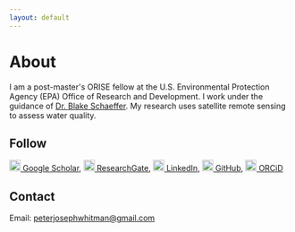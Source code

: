 ```yaml
---
layout: default
---
```


# About

I am a post-master's ORISE fellow at the U.S. Environmental Protection Agency (EPA) Office of Research and Development. I work under the guidance of [Dr. Blake Schaeffer](https://www.epa.gov/sciencematters/meet-epa-scientist-blake-schaeffer-phd). My research uses satellite remote sensing to assess water quality. 

## Follow
<img src="https://peterwhitman.github.io/logos/google_scholar.png" width="20px" height="20px"><a href="https://scholar.google.com/citations?user=LsvNktAAAAAJ&hl=en&authuser=1" class="follow"> Google Scholar</a>, <img src="https://peterwhitman.github.io/logos/researchgate.png" width="20px" height="20px"><a href="https://www.researchgate.net/profile/Peter-Whitman-2" class="follow"> ResearchGate</a>, <img src="https://peterwhitman.github.io/logos/linkedin.png" width="20px" height="20px"><a href="https://www.linkedin.com/in/peter-whitman/" class="follow"> LinkedIn</a>, <img src="https://peterwhitman.github.io/logos/github.png" width="20px" height="20px"><a href="https://github.com/peterwhitman" class="follow"> GitHub</a>, <img src="https://peterwhitman.github.io/logos/orcid.png" width="20px" height="20px"><a href="https://orcid.org/0000-0001-9207-0177" class="follow"> ORCiD</a>

## Contact 

Email: [peterjosephwhitman@gmail.com](peterjosephwhitman@gmail.com)


